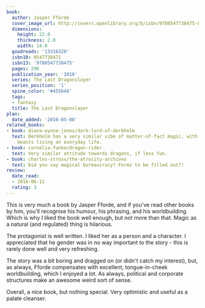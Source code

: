 ```yaml
---
book:
  author: Jasper Fforde
  cover_image_url: http://covers.openlibrary.org/b/isbn/9780547738475-L.jpg
  dimensions:
    height: 22.0
    thickness: 2.8
    width: 14.0
  goodreads: '13316328'
  isbn10: 0547738471
  isbn13: '9780547738475'
  pages: 296
  publication_year: '2010'
  series: The Last Dragonslayer
  series_position: '1'
  spine_color: '#455b48'
  tags:
  - fantasy
  title: The Last Dragonslayer
plan:
  date_added: '2016-05-08'
related_books:
- book: diana-wynne-jones/dark-lord-of-derkholm
  text: Derkholm has a very similar vibe of matter-of-fact magic, with wizards and
    beasts living an everyday life.
- book: cornelia-funke/dragon-rider
  text: Very similar attitude towards dragons, if less fun.
- book: charles-stross/the-atrocity-archives
  text: Did you say magical bureaucracy? Forms to be filled out?!
review:
  date_read:
  - 2016-06-11
  rating: 3
---
```


This is very much a book by Jasper Fforde, and if you've read other books by him, you'll recognise his humour, his
phrasing, and his worldbuilding. Which is why I liked the book well enough, but not more than that. Magic as a natural
(and regulated) thing is hilarious.

The protagonist is well written. I liked her as a person and a character. I appreciated that he gender was in no way
important to the story - this is rarely done well and very refreshing.

The story was a bit boring and dragged on (or didn't catch my interest), but, as always, Fforde compensates with
excellent, tongue-in-cheek worldbuilding, which I enjoyed a lot. As always, political and corporate structures make an
awesome weird sort of sense.

Overall, a nice book, but nothing special. Very optimistic and useful as a palate cleanser.
